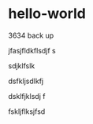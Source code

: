 # hello-world
3634 back up 

jfasjfldkflsdjf s

sdjklfslk 

dsfkljsdlkfj


dsklfjklsdj f

fskljflksjfsd 
